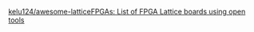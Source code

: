 [kelu124/awesome-latticeFPGAs: List of FPGA Lattice boards using open tools](https://github.com/kelu124/awesome-latticeFPGAs)
